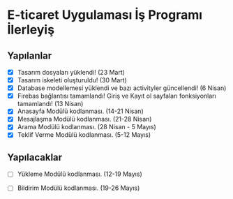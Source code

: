# E-ticaret Uygulaması İş Programı İlerleyiş
## Yapılanlar
- [x] Tasarım dosyaları yüklendi! (23 Mart)
- [x] Tasarım iskeleti oluşturuldu! (30 Mart)
- [x] Database modellemesi yüklendi ve bazı activityler güncellendi! (6 Nisan)
- [x] Firebas bağlantısı tamamlandı! Giriş ve Kayıt ol sayfaları fonksiyonları tamamlandı! (13 Nisan)
- [x] Anasayfa Modülü kodlanması.     (14-21 Nisan)
- [x] Mesajlaşma Modülü kodlanması.   (21-28 Nisan)
- [x] Arama Modülü kodlanması.        (28 Nisan - 5 Mayıs)
- [x] Teklif Verme Modülü kodlanması. (5-12 Mayıs)
## Yapılacaklar
- [ ] Yükleme Modülü kodlanması.      (12-19 Mayıs)
- [ ] Bildirim Modülü kodlanması.     (19-26 Mayıs)

